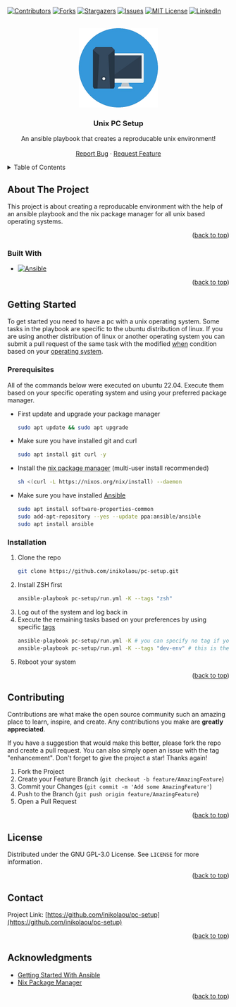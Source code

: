 <!-- Improved compatibility of back to top link: See: https://github.com/othneildrew/Best-README-Template/pull/73 -->
<a name="readme-top"></a>
<!--
*** Thanks for checking out the Best-README-Template. If you have a suggestion
*** that would make this better, please fork the repo and create a pull request
*** or simply open an issue with the tag "enhancement".
*** Don't forget to give the project a star!
*** Thanks again! Now go create something AMAZING! :D
-->



<!-- PROJECT SHIELDS -->
<!--
*** I'm using markdown "reference style" links for readability.
*** Reference links are enclosed in brackets [ ] instead of parentheses ( ).
*** See the bottom of this document for the declaration of the reference variables
*** for contributors-url, forks-url, etc. This is an optional, concise syntax you may use.
*** https://www.markdownguide.org/basic-syntax/#reference-style-links
-->
[![Contributors][contributors-shield]][contributors-url]
[![Forks][forks-shield]][forks-url]
[![Stargazers][stars-shield]][stars-url]
[![Issues][issues-shield]][issues-url]
[![MIT License][license-shield]][license-url]
[![LinkedIn][linkedin-shield]][linkedin-url]



<!-- PROJECT LOGO -->
<br />
<div align="center">
  <a href="https://github.com/inikolaou/pc-setup">
    <img src="images/logo.png" alt="Logo" width="180" height="180">
  </a>

<h3 align="center">Unix PC Setup</h3>

  <p align="center">
    An ansible playbook that creates a reproducable unix environment!
    <br />
    <br />
    <a href="https://github.com/inikolaou/pc-setup/issues">Report Bug</a>
    ·
    <a href="https://github.com/inikolaou/pc-setup/issues">Request Feature</a>
  </p>
</div>



<!-- TABLE OF CONTENTS -->
<details>
  <summary>Table of Contents</summary>
  <ol>
    <li>
      <a href="#about-the-project">About The Project</a>
      <ul>
        <li><a href="#built-with">Built With</a></li>
      </ul>
    </li>
    <li>
      <a href="#getting-started">Getting Started</a>
      <ul>
        <li><a href="#prerequisites">Prerequisites</a></li>
        <li><a href="#installation">Installation</a></li>
      </ul>
    </li>
    <li><a href="#contributing">Contributing</a></li>
    <li><a href="#license">License</a></li>
    <li><a href="#contact">Contact</a></li>
    <li><a href="#acknowledgments">Acknowledgments</a></li>
  </ol>
</details>



<!-- ABOUT THE PROJECT -->
## About The Project
This project is about creating a reproducable environment with the help of an ansible playbook and the nix package manager for all unix based operating systems.

<p align="right">(<a href="#readme-top">back to top</a>)</p>



### Built With

* [![Ansible][Ansible.com]][Ansible-url]

<p align="right">(<a href="#readme-top">back to top</a>)</p>



<!-- GETTING STARTED -->
## Getting Started

To get started you need to have a pc with a unix operating system. Some tasks in the playbook are specific to the ubuntu distribution of linux. If you are using another distribution of linux or another operating system you can submit a pull request of the same task with the modified [when](https://docs.ansible.com/ansible/latest/playbook_guide/playbooks_conditionals.html#basic-conditionals-with-when) condition based on your [operating system](https://docs.ansible.com/ansible/latest/playbook_guide/playbooks_conditionals.html#commonly-used-facts).

### Prerequisites

 All of the commands below were executed on ubuntu 22.04. Execute them based on your specific operating system and using your preferred package manager.
* First update and upgrade your package manager
  ```sh
  sudo apt update && sudo apt upgrade
  ```
* Make sure you have installed git and curl 
  ```sh
  sudo apt install git curl -y
  ```
* Install the [nix package manager](https://nixos.org/download) (multi-user install recommended)
  ```sh
  sh <(curl -L https://nixos.org/nix/install) --daemon
  ```
* Make sure you have installed [Ansible](https://docs.ansible.com/ansible/latest/installation_guide/)
  ```sh
  sudo apt install software-properties-common
  sudo add-apt-repository --yes --update ppa:ansible/ansible
  sudo apt install ansible
  ```

### Installation

1. Clone the repo
   ```sh
   git clone https://github.com/inikolaou/pc-setup.git
   ```
2. Install ZSH first
   ```sh
   ansible-playbook pc-setup/run.yml -K --tags "zsh"
   ```
3. Log out of the system and log back in
4. Execute the remaining tasks based on your preferences by using specific [tags](https://docs.ansible.com/ansible/latest/playbook_guide/playbooks_tags.html#selecting-or-skipping-tags-when-you-run-a-playbook)
    ```sh
   ansible-playbook pc-setup/run.yml -K # you can specify no tag if you want to download all the software I have included in the tasks folder
   ansible-playbook pc-setup/run.yml -K --tags "dev-env" # this is the tag you should use if you're coming from my .dotfiles repository
   ```
5. Reboot your system

<p align="right">(<a href="#readme-top">back to top</a>)</p>

<!-- CONTRIBUTING -->
## Contributing

Contributions are what make the open source community such an amazing place to learn, inspire, and create. Any contributions you make are **greatly appreciated**.

If you have a suggestion that would make this better, please fork the repo and create a pull request. You can also simply open an issue with the tag "enhancement".
Don't forget to give the project a star! Thanks again!

1. Fork the Project
2. Create your Feature Branch (`git checkout -b feature/AmazingFeature`)
3. Commit your Changes (`git commit -m 'Add some AmazingFeature'`)
4. Push to the Branch (`git push origin feature/AmazingFeature`)
5. Open a Pull Request

<p align="right">(<a href="#readme-top">back to top</a>)</p>



<!-- LICENSE -->
## License

Distributed under the GNU GPL-3.0 License. See `LICENSE` for more information.

<p align="right">(<a href="#readme-top">back to top</a>)</p>



<!-- CONTACT -->
## Contact

Project Link: [https://github.com/inikolaou/pc-setup](https://github.com/inikolaou/pc-setup)

<p align="right">(<a href="#readme-top">back to top</a>)</p>



<!-- ACKNOWLEDGMENTS -->
## Acknowledgments

* [Getting Started With Ansible](https://www.youtube.com/watch?v=Z7p9-m4cimg&t=376s&pp=ygULYW5zaWJsZSBwdDE%3D)
* [Nix Package Manager](https://www.youtube.com/watch?v=BwEIXIjLTNs&pp=ygUTbml4IHBhY2thZ2UgbWFuYWdlcg%3D%3D)

<p align="right">(<a href="#readme-top">back to top</a>)</p>



<!-- MARKDOWN LINKS & IMAGES -->
<!-- https://www.markdownguide.org/basic-syntax/#reference-style-links -->
[contributors-shield]: https://img.shields.io/github/contributors/inikolaou/pc-setup.svg?style=for-the-badge
[contributors-url]: https://github.com/inikolaou/pc-setup/graphs/contributors
[forks-shield]: https://img.shields.io/github/forks/inikolaou/pc-setup.svg?style=for-the-badge
[forks-url]: https://github.com/inikolaou/pc-setup/network/members
[stars-shield]: https://img.shields.io/github/stars/inikolaou/pc-setup.svg?style=for-the-badge
[stars-url]: https://github.com/inikolaou/pc-setup/stargazers
[issues-shield]: https://img.shields.io/github/issues/inikolaou/pc-setup.svg?style=for-the-badge
[issues-url]: https://github.com/inikolaou/pc-setup/issues
[license-shield]: https://img.shields.io/github/license/inikolaou/pc-setup.svg?style=for-the-badge
[license-url]: https://github.com/inikolaou/pc-setup/blob/master/LICENSE
[linkedin-shield]: https://img.shields.io/badge/-LinkedIn-black.svg?style=for-the-badge&logo=linkedin&colorB=555
[linkedin-url]: https://linkedin.com/in/nikolaou-ioannis
[Ansible.com]: https://img.shields.io/badge/Ansible-123?style=for-the-badge&logo=ansible&logoColor=white
[Ansible-url]: https://www.ansible.com/
